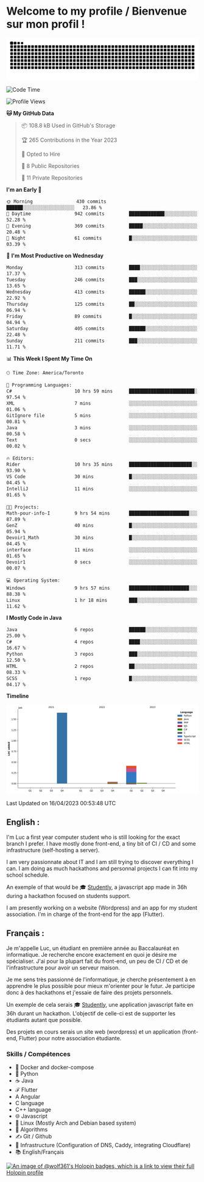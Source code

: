 # Welcome to my profile / Bienvenue sur mon profil !

![snake gif](https://github.com/wolf-361/wolf-361/blob/output/github-contribution-grid-snake.svg)

<!--START_SECTION:waka-->
![Code Time](http://img.shields.io/badge/Code%20Time-16%20hrs%2031%20mins-blue)

![Profile Views](http://img.shields.io/badge/Profile%20Views-5-blue)

**🐱 My GitHub Data** 

> 📦 108.8 kB Used in GitHub's Storage 
 > 
> 🏆 265 Contributions in the Year 2023
 > 
> 💼 Opted to Hire
 > 
> 📜 8 Public Repositories 
 > 
> 🔑 11 Private Repositories 
 > 
**I'm an Early 🐤** 

```text
🌞 Morning                430 commits         ██████░░░░░░░░░░░░░░░░░░░   23.86 % 
🌆 Daytime                942 commits         █████████████░░░░░░░░░░░░   52.28 % 
🌃 Evening                369 commits         █████░░░░░░░░░░░░░░░░░░░░   20.48 % 
🌙 Night                  61 commits          █░░░░░░░░░░░░░░░░░░░░░░░░   03.39 % 
```
📅 **I'm Most Productive on Wednesday** 

```text
Monday                   313 commits         ████░░░░░░░░░░░░░░░░░░░░░   17.37 % 
Tuesday                  246 commits         ███░░░░░░░░░░░░░░░░░░░░░░   13.65 % 
Wednesday                413 commits         ██████░░░░░░░░░░░░░░░░░░░   22.92 % 
Thursday                 125 commits         ██░░░░░░░░░░░░░░░░░░░░░░░   06.94 % 
Friday                   89 commits          █░░░░░░░░░░░░░░░░░░░░░░░░   04.94 % 
Saturday                 405 commits         ██████░░░░░░░░░░░░░░░░░░░   22.48 % 
Sunday                   211 commits         ███░░░░░░░░░░░░░░░░░░░░░░   11.71 % 
```


📊 **This Week I Spent My Time On** 

```text
🕑︎ Time Zone: America/Toronto

💬 Programming Languages: 
C#                       10 hrs 59 mins      ████████████████████████░   97.54 % 
XML                      7 mins              ░░░░░░░░░░░░░░░░░░░░░░░░░   01.06 % 
GitIgnore file           5 mins              ░░░░░░░░░░░░░░░░░░░░░░░░░   00.81 % 
Java                     3 mins              ░░░░░░░░░░░░░░░░░░░░░░░░░   00.58 % 
Text                     0 secs              ░░░░░░░░░░░░░░░░░░░░░░░░░   00.02 % 

🔥 Editors: 
Rider                    10 hrs 35 mins      ███████████████████████░░   93.90 % 
VS Code                  30 mins             █░░░░░░░░░░░░░░░░░░░░░░░░   04.45 % 
IntelliJ                 11 mins             ░░░░░░░░░░░░░░░░░░░░░░░░░   01.65 % 

🐱‍💻 Projects: 
Math-pour-info-I         9 hrs 54 mins       ██████████████████████░░░   87.89 % 
GenZ                     40 mins             █░░░░░░░░░░░░░░░░░░░░░░░░   05.94 % 
Devoir1_Math             30 mins             █░░░░░░░░░░░░░░░░░░░░░░░░   04.45 % 
interface                11 mins             ░░░░░░░░░░░░░░░░░░░░░░░░░   01.65 % 
Devoir1                  0 secs              ░░░░░░░░░░░░░░░░░░░░░░░░░   00.07 % 

💻 Operating System: 
Windows                  9 hrs 57 mins       ██████████████████████░░░   88.38 % 
Linux                    1 hr 18 mins        ███░░░░░░░░░░░░░░░░░░░░░░   11.62 % 
```

**I Mostly Code in Java** 

```text
Java                     6 repos             ██████░░░░░░░░░░░░░░░░░░░   25.00 % 
C#                       4 repos             ████░░░░░░░░░░░░░░░░░░░░░   16.67 % 
Python                   3 repos             ███░░░░░░░░░░░░░░░░░░░░░░   12.50 % 
HTML                     2 repos             ██░░░░░░░░░░░░░░░░░░░░░░░   08.33 % 
SCSS                     1 repo              █░░░░░░░░░░░░░░░░░░░░░░░░   04.17 % 
```



**Timeline**

![Lines of Code chart](https://raw.githubusercontent.com/wolf-361/wolf-361/main/assets/bar_graph.png)


 Last Updated on 16/04/2023 00:53:48 UTC
<!--END_SECTION:waka-->

## English : 

I'm Luc a first year computer student who is still looking for the exact branch I prefer. I have mostly done front-end, a tiny bit of CI / CD and some infrastructure (self-hosting a server).

I am very passionnate about IT and I am still trying to discover everything I can. I am doing as much hackathons and personnal projects I can fit into my school schedule.

An exemple of that would be 🎓 [Studently](https://github.com/wolf-361/Studently-CodeJam12), a javascript app made in 36h during a hackathon focused on students support.

I am presently working on a website (Wordpress) and an app for my student association. I'm in charge of the front-end for the app (Flutter).

## Français :

Je m'appelle Luc, un étudiant en première année au Baccalauréat en informatique. Je recherche encore exactement en quoi je désire me spécialiser. J'ai pour la plupart fait du front-end, un peu de CI / CD et de l'infrastructure pour avoir un serveur maison.

Je me sens très passionné de l'informatique, je cherche présentement à en apprendre le plus possible pour mieux m'orienter pour le futur. Je participe donc à des hackathons et j'essaie de faire des projets personnels.

Un exemple de cela serais 🎓 [Studently](https://github.com/wolf-361/Studently-CodeJam12), une application javascript faite en 36h durant un hackathon. L'objectif de celle-ci est de supporter les étudiants autant que possible.

Des projets en cours serais un site web (wordpress) et un application (front-end, Flutter) pour notre association étudiante.

###  Skills / Compétences

* 🐋 Docker and docker-compose
* 🐍 Python
* ☕ Java
* ℱ Flutter
* A Angular
* C language
* C++ language
* 🌐 Javascript
* 🐧 Linux (Mostly Arch and Debian based system)
* 🧩 Algorithms
* ✍️ Git / Github
* 📜 Infrastructure (Configuration of DNS, Caddy, integrating Cloudflare)
* 📚 English/Français

[![An image of @wolf361's Holopin badges, which is a link to view their full Holopin profile](https://holopin.me/wolf361)](https://holopin.io/@wolf361)


